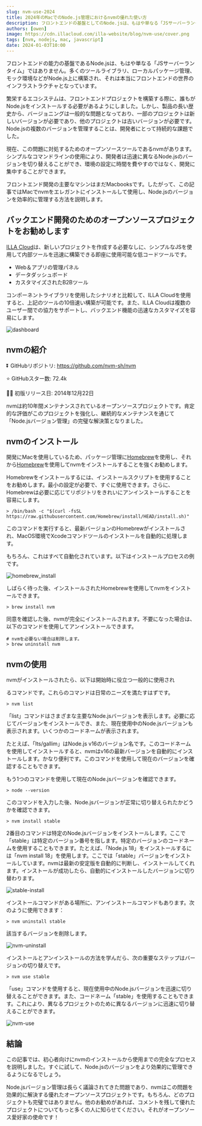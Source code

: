 ```yaml
---
slug: nvm-use-2024
title: 2024年のMacでのNode.js管理におけるnvmの優れた使い方
description: フロントエンドの基盤としてのNode.jsは、もはや単なる「JSサーバーランタイム」ではありません。
authors: [owen]
image: https://cdn.illacloud.com/illa-website/blog/nvm-use/cover.png
tags: [nvm, nodejs, mac, javascript]
date: 2024-01-03T10:00
---
```


フロントエンドの能力の基盤であるNode.jsは、もはや単なる「JSサーバーランタイム」ではありません。多くのツールライブラリ、ローカルパッケージ管理、モック環境などがNode.js上に構築され、それは本当にフロントエンドの世界のインフラストラクチャとなっています。

繁栄するエコシステムは、フロントエンドプロジェクトを構築する際に、誰もがNode.jsをインストールする必要があるようにしました。しかし、製品の長い歴史から、バージョニングは一般的な問題となっており、一部のプロジェクトは新しいバージョンが必要であり、他のプロジェクトは古いバージョンが必要です。Node.jsの複数のバージョンを管理することは、開発者にとって持続的な課題でした。

現在、この問題に対処するためのオープンソースツールであるnvmがあります。シンプルなコマンドラインの使用により、開発者は迅速に異なるNode.jsのバージョンを切り替えることができ、環境の設定に時間を費やすのではなく、開発に集中することができます。

フロントエンド開発の主要なマシンはまだMacbooksです。したがって、この記事ではMacでnvmをエレガントにインストールして使用し、Node.jsのバージョンを効率的に管理する方法を説明します。

## バックエンド開発のためのオープンソースプロジェクトをお勧めします

[ILLA Cloud](https://illacloud.com)は、新しいプロジェクトを作成する必要なしに、シンプルなJSを使用して内部ツールを迅速に構築できる即座に使用可能な低コードツールです。

- Web＆アプリの管理パネル
- データダッシュボード
- カスタマイズされたB2Bツール

コンポーネントライブラリを使用したシナリオと比較して、ILLA Cloudを使用すると、上記のツールの10倍速い構築が可能です。また、ILLA Cloudは複数のユーザー間での協力をサポートし、バックエンド機能の迅速なカスタマイズを容易にします。

![dashboard](https://cdn.illacloud.com/illa-website/blog/nvm-use/dashboard.png)

## nvmの紹介

⏬ GitHubリポジトリ: https://github.com/nvm-sh/nvm

⭐ GitHubスター数: 72.4k

💪🏼 初版リリース日: 2014年12月22日

nvmは約10年間メンテナンスされているオープンソースプロジェクトです。肯定的な評価がこのプロジェクトを強化し、継続的なメンテナンスを通じて「Node.jsバージョン管理」の完璧な解決策となりました。

## nvmのインストール

開発にMacを使用しているため、パッケージ管理に[Homebrew](https://brew.sh)を使用し、それから[Homebrew](https://brew.sh)を使用してnvmをインストールすることを強くお勧めします。

Homebrewをインストールするには、インストールスクリプトを使用することをお勧めします。最小の設定が必要で、すぐに使用できます。さらに、Homebrewは必要に応じてリポジトリをきれいにアンインストールすることを容易にします。

```shell
> /bin/bash -c "$(curl -fsSL https://raw.githubusercontent.com/Homebrew/install/HEAD/install.sh)"
```

このコマンドを実行すると、最新バージョンのHomebrewがインストールされ、MacOS環境でXcodeコマンドツールのインストールを自動的に処理します。

もちろん、これはすべて自動化されています。以下はインストールプロセスの例です。

![homebrew_install](https://cdn.illacloud.com/illa-website/blog/nvm-use/homebrew-install.png)

しばらく待った後、インストールされたHomebrewを使用してnvmをインストールできます。

```shell
> brew install nvm
```

同意を確認した後、nvmが完全にインストールされます。不要になった場合は、以下のコマンドを使用してアンインストールできます。

```shell
# nvmを必要ない場合は削除します。
> brew uninstall nvm
```

## nvmの使用

nvmがインストールされたら、以下は開始時に役立つ一般的に使用され

るコマンドです。これらのコマンドは日常のニーズを満たすはずです。

```shell
> nvm list
```

「list」コマンドはさまざまな主要なNode.jsバージョンを表示します。必要に応じてバージョンをインストールでき、また、現在使用中のNode.jsバージョンも表示されます。いくつかのコードネームが表示されます。

たとえば、「lts/gallim」はNode.js v16のバージョン名です。このコードネームを使用してインストールすると、nvmはv16の最新バージョンを自動的にインストールします。かなり便利です。このコマンドを使用して現在のバージョンを確認することもできます。

もう1つのコマンドを使用して現在のNode.jsバージョンを確認できます。

```shell
> node --version
```

このコマンドを入力した後、Node.jsバージョンが正常に切り替えられたかどうかを確認できます。

```shell
> nvm install stable
```

2番目のコマンドは特定のNode.jsバージョンをインストールします。ここで「stable」は特定のバージョン番号を指します。特定のバージョンのコードネームを使用することもできます。たとえば、「Node.js 18」をインストールするには「nvm install 18」を使用します。ここでは「stable」バージョンをインストールしています。nvmは最新の安定版を自動的に判断し、インストールしてくれます。インストールが成功したら、自動的にインストールしたバージョンに切り替わります。

![stable-install](https://cdn.illacloud.com/illa-website/blog/nvm-use/stable-install.png)

インストールコマンドがある場所に、アンインストールコマンドもあります。次のように使用できます：

```shell
> nvm uninstall stable
```

該当するバージョンを削除します。

![nvm-uninstall](https://cdn.illacloud.com/illa-website/blog/nvm-use/nvm-uninstall.png)

インストールとアンインストールの方法を学んだら、次の重要なステップはバージョンの切り替えです。

```shell
> nvm use stable
```

「use」コマンドを使用すると、現在使用中のNode.jsバージョンを迅速に切り替えることができます。また、コードネーム「stable」を使用することもできます。これにより、異なるプロジェクトのために異なるバージョンに迅速に切り替えることができます。

![nvm-use](https://cdn.illacloud.com/illa-website/blog/nvm-use/nvm-use.png)

## 結論

この記事では、初心者向けにnvmのインストールから使用までの完全なプロセスを説明しました。すぐに試して、Node.jsのバージョンをより効果的に管理できるようになるでしょう。

Node.jsバージョン管理は長らく議論されてきた問題であり、nvmはこの問題を効果的に解決する優れたオープンソースプロジェクトです。もちろん、どのプロジェクトも完璧ではありません。他のお勧めがあれば、コメントを残して優れたプロジェクトについてもっと多くの人に知らせてください。それがオープンソース愛好家の使命です！
